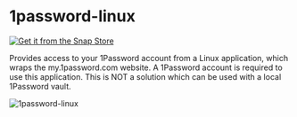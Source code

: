 # 1password-linux


[![Get it from the Snap Store](https://snapcraft.io/static/images/badges/en/snap-store-white.svg)](https://snapcraft.io/1password-linux)

Provides access to your 1Password account from a Linux application, which wraps the my.1password.com website. A 1Password account is required to use this application. This is NOT a solution which can be used with a local 1Password vault.

![1password-linux](https://user-images.githubusercontent.com/6943346/69495913-3b549800-0ec4-11ea-8b3a-5fa7cc0e967c.png)
